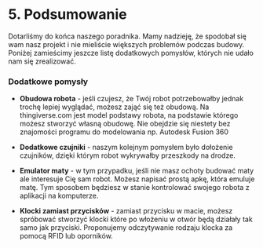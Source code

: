 # 5. **Podsumowanie**

Dotarliśmy do końca naszego poradnika. Mamy nadzieję, że spodobał się wam nasz projekt i nie mieliście większych problemów podczas budowy. Poniżej zamieścimy jeszcze listę dodatkowych pomysłów, których nie udało nam się zrealizować.

### **Dodatkowe pomysły**

* **Obudowa robota** - jeśli czujesz, że Twój robot potrzebowałby jednak trochę lepiej wyglądać, możesz zająć się też obudową. Na thingiverse.com jest model podstawy robota, na podstawie którego możesz stworzyć własną obudowę. Nie obejdzie się niestety bez znajomości programu do modelowania np. Autodesk Fusion 360

* **Dodatkowe czujniki** - naszym kolejnym pomysłem było dołożenie czujników, dzięki którym robot wykrywałby przeszkody na drodze. 

* **Emulator maty** - w tym przypadku, jeśli nie masz ochoty budować maty ale interesuje Cię sam robot. Możesz napisać prostą apkę, która emuluje matę. Tym sposobem będziesz w stanie kontrolować swojego robota z aplikacji na komputerze.

* **Klocki zamiast przycisków** - zamiast przycisku w macie, możesz spróbować stworzyć klocki które po włożeniu w otwór będą działały tak samo jak przyciski. Proponujemy odczytywanie rodzaju klocka za pomocą RFID lub oporników.

